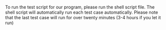 To run the test script for our program, please run the shell script file. The shell script will automatically run each test case automatically. Please note that the last test case will run for over twenty minutes (3-4 hours if you let it run)